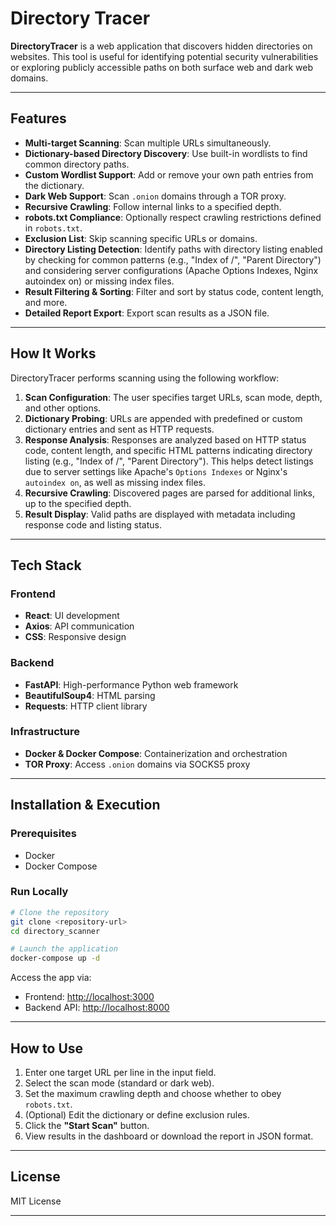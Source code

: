 # Directory Tracer

**DirectoryTracer** is a web application that discovers hidden directories on websites. This tool is useful for identifying potential security vulnerabilities or exploring publicly accessible paths on both surface web and dark web domains.

---

## Features

- **Multi-target Scanning**: Scan multiple URLs simultaneously.
- **Dictionary-based Directory Discovery**: Use built-in wordlists to find common directory paths.
- **Custom Wordlist Support**: Add or remove your own path entries from the dictionary.
- **Dark Web Support**: Scan `.onion` domains through a TOR proxy.
- **Recursive Crawling**: Follow internal links to a specified depth.
- **robots.txt Compliance**: Optionally respect crawling restrictions defined in `robots.txt`.
- **Exclusion List**: Skip scanning specific URLs or domains.
- **Directory Listing Detection**: Identify paths with directory listing enabled by checking for common patterns (e.g., "Index of /", "Parent Directory") and considering server configurations (Apache Options Indexes, Nginx autoindex on) or missing index files.
- **Result Filtering & Sorting**: Filter and sort by status code, content length, and more.
- **Detailed Report Export**: Export scan results as a JSON file.

---

## How It Works

DirectoryTracer performs scanning using the following workflow:

1.  **Scan Configuration**: The user specifies target URLs, scan mode, depth, and other options.
2.  **Dictionary Probing**: URLs are appended with predefined or custom dictionary entries and sent as HTTP requests.
3.  **Response Analysis**: Responses are analyzed based on HTTP status code, content length, and specific HTML patterns indicating directory listing (e.g., "Index of /", "Parent Directory"). This helps detect listings due to server settings like Apache's `Options Indexes` or Nginx's `autoindex on`, as well as missing index files.
4.  **Recursive Crawling**: Discovered pages are parsed for additional links, up to the specified depth.
5.  **Result Display**: Valid paths are displayed with metadata including response code and listing status.

---

## Tech Stack

### Frontend

- **React**: UI development
- **Axios**: API communication
- **CSS**: Responsive design

### Backend

- **FastAPI**: High-performance Python web framework
- **BeautifulSoup4**: HTML parsing
- **Requests**: HTTP client library

### Infrastructure

- **Docker & Docker Compose**: Containerization and orchestration
- **TOR Proxy**: Access `.onion` domains via SOCKS5 proxy

---

## Installation & Execution

### Prerequisites

- Docker
- Docker Compose

### Run Locally

```bash
# Clone the repository
git clone <repository-url>
cd directory_scanner

# Launch the application
docker-compose up -d
```

Access the app via:

- Frontend: [http://localhost:3000](http://localhost:3000)
- Backend API: [http://localhost:8000](http://localhost:8000)

---

## How to Use

1. Enter one target URL per line in the input field.
2. Select the scan mode (standard or dark web).
3. Set the maximum crawling depth and choose whether to obey `robots.txt`.
4. (Optional) Edit the dictionary or define exclusion rules.
5. Click the **"Start Scan"** button.
6. View results in the dashboard or download the report in JSON format.

---

## License

MIT License

---

